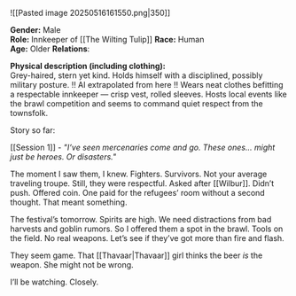 ![[Pasted image 20250516161550.png|350]]

**Gender:** Male  
**Role:** Innkeeper of [[The Wilting Tulip]]
**Race:** Human  
**Age:** Older
**Relations**: 

**Physical description (including clothing):**  
Grey-haired, stern yet kind. Holds himself with a disciplined, possibly military posture. 
!! AI extrapolated from here !!
Wears neat clothes befitting a respectable innkeeper — crisp vest, rolled sleeves. Hosts local events like the brawl competition and seems to command quiet respect from the townsfolk.

Story so far:

[[Session 1]] - _"I’ve seen mercenaries come and go. These ones… might just be heroes. Or disasters."_

The moment I saw them, I knew. Fighters. Survivors. Not your average traveling troupe. Still, they were respectful. Asked after [[Wilbur]]. Didn’t push. Offered coin. One paid for the refugees’ room without a second thought. That meant something.

The festival’s tomorrow. Spirits are high. We need distractions from bad harvests and goblin rumors. So I offered them a spot in the brawl. Tools on the field. No real weapons. Let’s see if they’ve got more than fire and flash.

They seem game. That [[Thavaar|Thavaar]] girl thinks the beer _is_ the weapon. She might not be wrong.

I’ll be watching. Closely.